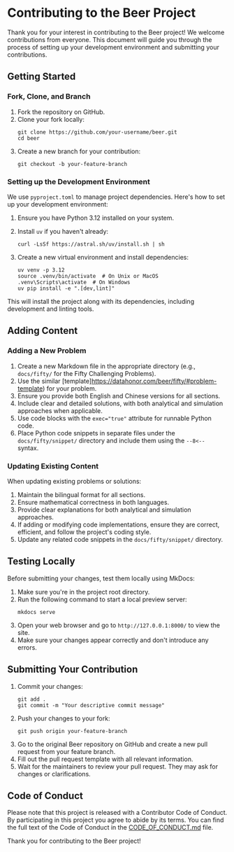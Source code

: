 # Contributing to the Beer Project

Thank you for your interest in contributing to the Beer project! We welcome contributions from everyone. This document will guide you through the process of setting up your development environment and submitting your contributions.

## Getting Started

### Fork, Clone, and Branch

1. Fork the repository on GitHub.
2. Clone your fork locally:
   ```
   git clone https://github.com/your-username/beer.git
   cd beer
   ```
3. Create a new branch for your contribution:
   ```
   git checkout -b your-feature-branch
   ```

### Setting up the Development Environment

We use `pyproject.toml` to manage project dependencies. Here's how to set up your development environment:

1. Ensure you have Python 3.12 installed on your system.

2. Install `uv` if you haven't already:
   ```
   curl -LsSf https://astral.sh/uv/install.sh | sh
   ```

3. Create a new virtual environment and install dependencies:
   ```
   uv venv -p 3.12
   source .venv/bin/activate  # On Unix or MacOS
   .venv\Scripts\activate  # On Windows
   uv pip install -e ".[dev,lint]"
   ```

This will install the project along with its dependencies, including development and linting tools.

## Adding Content

### Adding a New Problem

1. Create a new Markdown file in the appropriate directory (e.g., `docs/fifty/` for the Fifty Challenging Problems).
2. Use the similar [template]https://datahonor.com/beer/fifty/#problem-template) for your problem.
3. Ensure you provide both English and Chinese versions for all sections.
4. Include clear and detailed solutions, with both analytical and simulation approaches when applicable.
5. Use code blocks with the `exec="true"` attribute for runnable Python code.
6. Place Python code snippets in separate files under the `docs/fifty/snippet/` directory and include them using the `--8<--` syntax.

### Updating Existing Content

When updating existing problems or solutions:

1. Maintain the bilingual format for all sections.
2. Ensure mathematical correctness in both languages.
3. Provide clear explanations for both analytical and simulation approaches.
4. If adding or modifying code implementations, ensure they are correct, efficient, and follow the project's coding style.
5. Update any related code snippets in the `docs/fifty/snippet/` directory.

## Testing Locally

Before submitting your changes, test them locally using MkDocs:

1. Make sure you're in the project root directory.
2. Run the following command to start a local preview server:
   ```
   mkdocs serve
   ```
3. Open your web browser and go to `http://127.0.0.1:8000/` to view the site.
4. Make sure your changes appear correctly and don't introduce any errors.

## Submitting Your Contribution

1. Commit your changes:
   ```
   git add .
   git commit -m "Your descriptive commit message"
   ```
2. Push your changes to your fork:
   ```
   git push origin your-feature-branch
   ```
3. Go to the original Beer repository on GitHub and create a new pull request from your feature branch.
4. Fill out the pull request template with all relevant information.
5. Wait for the maintainers to review your pull request. They may ask for changes or clarifications.

## Code of Conduct

Please note that this project is released with a Contributor Code of Conduct. By participating in this project you agree to abide by its terms. You can find the full text of the Code of Conduct in the [CODE_OF_CONDUCT.md](https://github.com/shenxiangzhuang/beer/blob/master/CODE_OF_CONDUCT.md) file.

Thank you for contributing to the Beer project!
